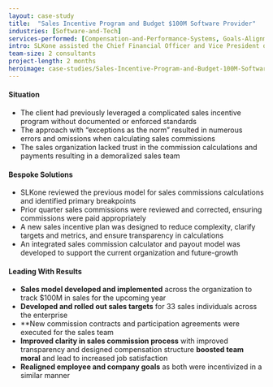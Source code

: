 ```yaml
---
layout: case-study
title:  "Sales Incentive Program and Budget $100M Software Provider"
industries: [Software-and-Tech]
services-performed: [Compensation-and-Performance-Systems, Goals-Alignment]
intro: SLKone assisted the Chief Financial Officer and Vice President of Sales to develop a simplified sales incentive plan, tied to business objectives, and an integrated payout model to ensure commissions are calculated and paid correctly
team-size: 2 consultants
project-length: 2 months
heroimage: case-studies/Sales-Incentive-Program-and-Budget-100M-Software-Provider.jpg
---
```


#### Situation
- The client had previously leveraged a complicated sales incentive program without documented or enforced standards
- The approach with “exceptions as the norm” resulted in numerous errors and omissions when calculating sales commissions
- The sales organization lacked trust in the commission calculations and payments resulting in a demoralized sales team

#### Bespoke Solutions
- SLKone reviewed the previous model for sales commissions calculations and identified primary breakpoints
- Prior quarter sales commissions were reviewed and corrected, ensuring commissions were paid appropriately
- A new sales incentive plan was designed to reduce complexity, clarify targets and metrics, and ensure transparency in calculations
- An integrated sales commission calculator and payout model was developed to support the current organization and future-growth

#### Leading With Results
- **Sales model developed and implemented** across the organization to track $100M in sales for the upcoming year
- **Developed and rolled out sales targets** for 33 sales individuals across the enterprise
- **New commission contracts and participation agreements were executed for the sales team
- **Improved clarity in sales commission process** with improved transparency and designed compensation structure **boosted team moral** and lead to increased job satisfaction
- **Realigned employee and company goals** as both were incentivized in a similar manner
